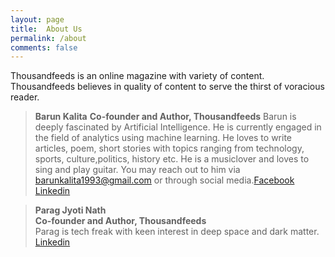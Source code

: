 ```yaml
---
layout: page
title:  About Us
permalink: /about
comments: false
---
```




<p>Thousandfeeds is an online magazine with variety of content. Thousandfeeds believes in quality of content to serve the thirst of voracious reader.</p>




> **Barun Kalita**
> **Co-founder and Author, Thousandfeeds**
> Barun is  deeply fascinated by Artificial Intelligence. He is currently engaged in the field of analytics using machine learning. He loves to write articles, poem, short stories with topics ranging from technology, sports, culture,politics, history etc. He is a musiclover and loves to sing and play guitar.  You may reach out to him via barunkalita1993@gmail.com or through social media.[Facebook](https://www.facebook.com/barun.kalita.3) [Linkedin](https://www.linkedin.com/in/barun-kalita-3a8809a2/)

 


>**Parag Jyoti Nath**</br>
>**Co-founder and Author, Thousandfeeds**</br>
Parag is tech freak with keen interest in deep space and dark matter.</br>
[Linkedin](https://www.linkedin.com/in/paragjyoti/)








